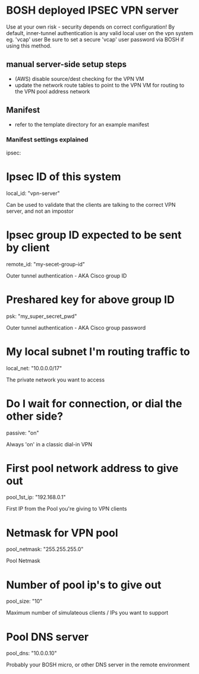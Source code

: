 
# BOSH deployed IPSEC VPN server 

Use at your own risk - security depends on correct configuration!
By default, inner-tunnel authentication is any valid local user on the vpn system
eg. 'vcap' user
Be sure to set a secure 'vcap' user password via BOSH if using this method.

## manual server-side setup steps

* (AWS) disable source/dest checking for the VPN VM
* update the network route tables to point to the VPN VM for routing to the VPN pool address network


## Manifest

* refer to the template directory for an example manifest

### Manifest settings explained

  ipsec:
   # Ipsec ID of this system
   local_id: "vpn-server"

Can be used to validate that the clients are talking to the correct VPN server, and not an impostor

   # Ipsec group ID expected to be sent by client
   remote_id: "my-secet-group-id"

Outer tunnel authentication -  AKA Cisco group ID

   # Preshared key for above group ID
   psk: "my_super_secret_pwd"

Outer tunnel authentication - AKA Cisco group password

   # My local subnet I'm routing traffic to
   local_net: "10.0.0.0/17"

The private network you want to access

   # Do I wait for connection, or dial the other side?
   passive: "on"

Always 'on' in a classic dial-in VPN

   # First pool network address to give out
   pool_1st_ip: "192.168.0.1"

First IP from the Pool you're giving to VPN clients

   # Netmask for VPN pool
   pool_netmask: "255.255.255.0"

Pool Netmask

   # Number of pool ip's to give out
   pool_size: "10"

Maximum number of simulateous clients / IPs you want to support

   # Pool DNS server
   pool_dns: "10.0.0.10"

Probably your BOSH micro, or other DNS server in the remote environment